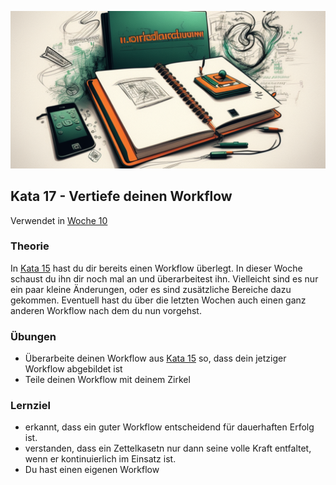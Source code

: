 ![Workflow](images/woche11.png)

## Kata 17 - Vertiefe deinen Workflow

Verwendet in [Woche 10](2-1-Woche-10.md)

### Theorie

In [Kata 15](2-1-Kata-15.md) hast du dir bereits einen Workflow überlegt. In dieser Woche schaust du ihn dir noch mal an und überarbeitest ihn. Vielleicht sind es nur ein paar kleine Änderungen, oder es sind zusätzliche Bereiche dazu gekommen. Eventuell hast du über die letzten Wochen auch einen ganz anderen Workflow nach dem du nun vorgehst.


### Übungen
- Überarbeite deinen Workflow aus [Kata 15](2-1-Kata-15.md) so, dass dein jetziger Workflow abgebildet ist
- Teile deinen Workflow mit deinem Zirkel


### Lernziel
- erkannt, dass ein guter Workflow entscheidend für dauerhaften Erfolg ist.
- verstanden, dass ein Zettelkasetn nur dann seine volle Kraft entfaltet, wenn er kontinuierlich im Einsatz ist.
- Du hast einen eigenen Workflow
<script src="https://giscus.app/client.js"
        data-repo="cogneon/lernos-zettelkasten"
        data-repo-id="R_kgDOI5YY1w"
        data-category="Announcements"
        data-category-id="DIC_kwDOI5YY184CUTx3"
        data-mapping="pathname"
        data-strict="0"
        data-reactions-enabled="1"
        data-emit-metadata="0"
        data-input-position="bottom"
        data-theme="light"
        data-lang="de"
        crossorigin="anonymous"
        async>
</script>
